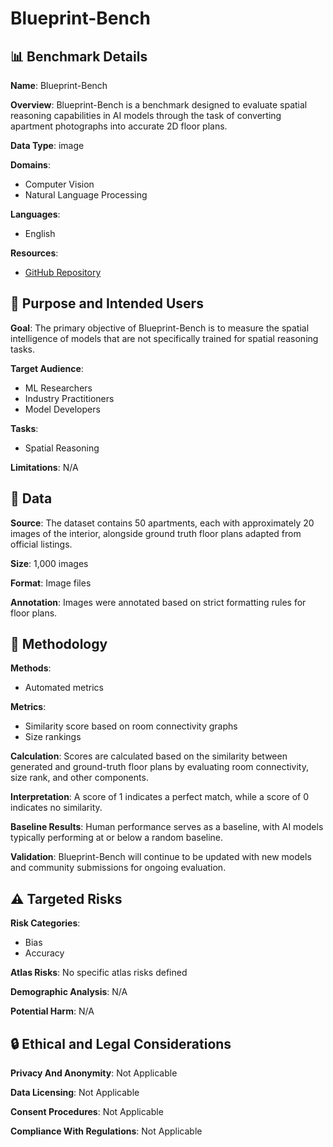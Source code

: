 # Blueprint-Bench

## 📊 Benchmark Details

**Name**: Blueprint-Bench

**Overview**: Blueprint-Bench is a benchmark designed to evaluate spatial reasoning capabilities in AI models through the task of converting apartment photographs into accurate 2D floor plans.

**Data Type**: image

**Domains**:
- Computer Vision
- Natural Language Processing

**Languages**:
- English

**Resources**:
- [GitHub Repository](https://github.com/AndonLabs/Blueprint-Bench-generation)

## 🎯 Purpose and Intended Users

**Goal**: The primary objective of Blueprint-Bench is to measure the spatial intelligence of models that are not specifically trained for spatial reasoning tasks.

**Target Audience**:
- ML Researchers
- Industry Practitioners
- Model Developers

**Tasks**:
- Spatial Reasoning

**Limitations**: N/A

## 💾 Data

**Source**: The dataset contains 50 apartments, each with approximately 20 images of the interior, alongside ground truth floor plans adapted from official listings.

**Size**: 1,000 images

**Format**: Image files

**Annotation**: Images were annotated based on strict formatting rules for floor plans.

## 🔬 Methodology

**Methods**:
- Automated metrics

**Metrics**:
- Similarity score based on room connectivity graphs
- Size rankings

**Calculation**: Scores are calculated based on the similarity between generated and ground-truth floor plans by evaluating room connectivity, size rank, and other components.

**Interpretation**: A score of 1 indicates a perfect match, while a score of 0 indicates no similarity.

**Baseline Results**: Human performance serves as a baseline, with AI models typically performing at or below a random baseline.

**Validation**: Blueprint-Bench will continue to be updated with new models and community submissions for ongoing evaluation.

## ⚠️ Targeted Risks

**Risk Categories**:
- Bias
- Accuracy

**Atlas Risks**:
No specific atlas risks defined

**Demographic Analysis**: N/A

**Potential Harm**: N/A

## 🔒 Ethical and Legal Considerations

**Privacy And Anonymity**: Not Applicable

**Data Licensing**: Not Applicable

**Consent Procedures**: Not Applicable

**Compliance With Regulations**: Not Applicable
